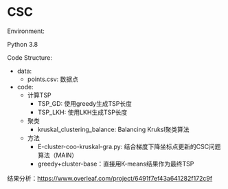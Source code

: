 # CSC

Environment:

Python 3.8





Code Structure:

- data:
  - points.csv: 数据点
- code:
  - 计算TSP
    - TSP_GD: 使用greedy生成TSP长度
    - TSP_LKH: 使用LKH生成TSP长度
  - 聚类
    - kruskal_clustering_balance: Balancing Kruksl聚类算法
  - 方法
    - E-cluster-coo-kruskal-gra.py: 结合梯度下降坐标点更新的CSC问题算法（MAIN）
    - greedy+cluster-base：直接用K-means结果作为最终TSP



结果分析：https://www.overleaf.com/project/6491f7ef43a641282f172c9f
